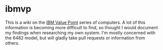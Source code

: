# ibmvp

This is a wiki on the [IBM Value Point](https://en.wikipedia.org/wiki/IBM_PS/ValuePoint) series of computers.  A lot of this information is becoming more difficult to find, so thought I would document my findings when researching my own system.  I'm mostly concerned with the 6482 model, but will gladly take pull requests or information from others.


